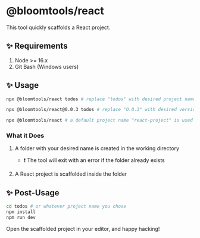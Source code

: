 # @bloomtools/react

This tool quickly scaffolds a React project.

## ✨ Requirements

1. Node >= 16.x
2. Git Bash (Windows users)

## ✨ Usage

```bash
npx @bloomtools/react todos # replace "todos" with desired project name

npx @bloomtools/react@0.0.3 todos # replace "O.O.3" with desired version

npx @bloomtools/react # a default project name "react-project" is used
```

### What it Does

1. A folder with your desired name is created in the working directory
    - ❗ The tool will exit with an error if the folder already exists

2. A React project is scaffolded inside the folder

## ✨ Post-Usage

```bash
cd todos # or whatever project name you chose
npm install
npm run dev
```

Open the scaffolded project in your editor, and happy hacking!
